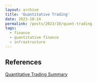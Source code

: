 ```yaml
---
layout: archive
title: 'Quantitative Trading'
date: 2023-10-24
permalink: /posts/2023/10/quant-trading
tags:
  - finance
  - quantitative finance
  - infrastructure
---
```


## References
[Quantitative Trading Summary](https://blog.headlandstech.com/2017/08/)

